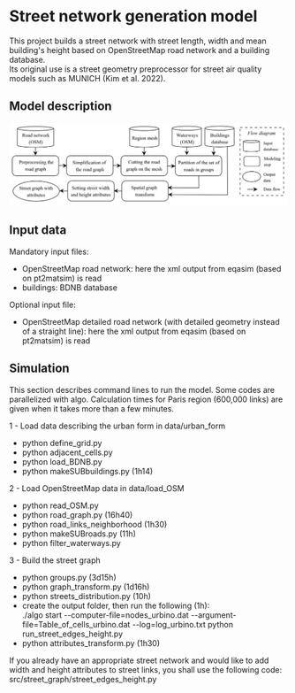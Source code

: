 # Street network generation model



This project builds a street network with street length, width and mean building's height based on OpenStreetMap road network and a building database.  
Its original use is a street geometry preprocessor for street air quality models such as MUNICH (Kim et al. 2022). 

## Model description

![Flow_diagram](docs/Flow_diagram.png "Flow_diagram")

## Input data
  
Mandatory input files:
+ OpenStreetMap road network: here the xml output from eqasim (based on pt2matsim) is read  
+ buildings: BDNB database  
  
Optional input file:  
+ OpenStreetMap detailed road network (with detailed geometry instead of a straight line): here the xml output from eqasim (based on pt2matsim) is read  

## Simulation

This section describes command lines to run the model. Some codes are parallelized with algo. Calculation times for Paris region (600,000 links) are given when it takes more than a few minutes.

1 - Load data describing the urban form in data/urban_form  
* python define_grid.py  
* python adjacent_cells.py 
* python load_BDNB.py
* python makeSUBbuildings.py (1h14)  
  
2 - Load OpenStreetMap data in data/load_OSM  
* python read_OSM.py
* python road_graph.py (16h40)  
* python road_links_neighborhood (1h30)  
* python makeSUBroads.py (11h)  
* python filter_waterways.py  
  
3 - Build the street graph  
* python groups.py (3d15h)  
* python graph_transform.py (1d16h)  
* python streets_distribution.py (10h)  
* create the output folder, then run the following (1h):  
./algo start --computer-file=nodes_urbino.dat --argument-file=Table_of_cells_urbino.dat --log=log_urbino.txt python run_street_edges_height.py  
* python attributes_transform.py (1h30)

If you already have an appropriate street network and would like to add width and height attributes to street links, you shall use the following code: src/street_graph/street_edges_height.py  
